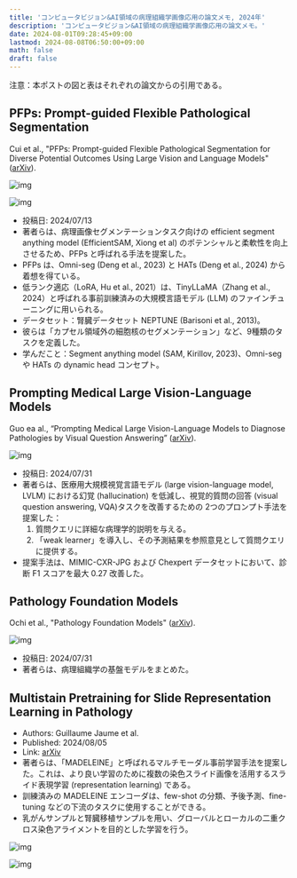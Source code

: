 ```yaml
---
title: 'コンピュータビジョン&AI領域の病理組織学画像応用の論文メモ, 2024年'
description: 'コンピュータビジョン&AI領域の病理組織学画像応用の論文メモ。'
date: 2024-08-01T09:28:45+09:00
lastmod: 2024-08-08T06:50:00+09:00
math: false
draft: false
---
```


注意：本ポストの図と表はそれぞれの論文からの引用である。

## PFPs: Prompt-guided Flexible Pathological Segmentation

Cui et al., "PFPs: Prompt-guided Flexible Pathological Segmentation for Diverse Potential Outcomes Using Large Vision and Language Models" ([arXiv](https://arxiv.org/abs/2407.09979)).

![img](https://img.tsuji.tech/pfps-arxiv2024-0.jpg)

![img](https://img.tsuji.tech/pfps-arxiv2024-1.jpg)

* 投稿日: 2024/07/13
* 著者らは、病理画像セグメンテーションタスク向けの efficient segment anything model (EfficientSAM, Xiong et al) のポテンシャルと柔軟性を向上させるため、PFPs と呼ばれる手法を提案した。
* PFPs は、Omni-seg (Deng et al., 2023) と HATs (Deng et al., 2024) から着想を得ている。
* 低ランク適応（LoRA, Hu et al., 2021）は、TinyLLaMA（Zhang et al., 2024）と呼ばれる事前訓練済みの大規模言語モデル (LLM) のファインチューニングに用いられる。
* データセット：腎臓データセット NEPTUNE (Barisoni et al., 2013)。
* 彼らは「カプセル領域外の細胞核のセグメンテーション」など、9種類のタスクを定義した。
* 学んだこと：Segment anything model (SAM, Kirillov, 2023)、Omni-seg や HATs の dynamic head コンセプト。

## Prompting Medical Large Vision-Language Models

Guo ea al., “Prompting Medical Large Vision-Language Models to Diagnose Pathologies by Visual Question Answering” ([arXiv](https://arxiv.org/abs/2407.21368)).

![img](https://img.tsuji.tech/prompting-medical-lvlm-arxiv2024-0.jpg)

* 投稿日: 2024/07/31
* 著者らは、医療用大規模視覚言語モデル (large vision-language model, LVLM) における幻覚 (hallucination) を低減し、視覚的質問の回答 (visual question answering, VQA)タスクを改善するための 2つのプロンプト手法を提案した：
    1. 質問クエリに詳細な病理学的説明を与える。
    2. 「weak learner」を導入し、その予測結果を参照意見として質問クエリに提供する。
* 提案手法は、MIMIC-CXR-JPG および Chexpert データセットにおいて、診断 F1 スコアを最大 0.27 改善した。

## Pathology Foundation Models

Ochi et al., "Pathology Foundation Models" ([arXiv](https://arxiv.org/abs/2407.21317)).

![img](https://img.tsuji.tech/pathology-foundation-models-arxiv2024-0.jpg)

* 投稿日: 2024/07/31
* 著者らは、病理組織学の基盤モデルをまとめた。

## Multistain Pretraining for Slide Representation Learning in Pathology

* Authors: Guillaume Jaume et al.
* Published: 2024/08/05
* Link: [arXiv](http://arxiv.org/abs/2408.02859)
* 著者らは、「MADELEINE」と呼ばれるマルチモーダル事前学習手法を提案した。これは、より良い学習のために複数の染色スライド画像を活用するスライド表現学習 (representation learning) である。
* 訓練済みの MADELEINE エンコーダは、few-shot の分類、予後予測、fine-tuning などの下流のタスクに使用することができる。
* 乳がんサンプルと腎臓移植サンプルを用い、グローバルとローカルの二重クロス染色アライメントを目的とした学習を行う。

![img](https://img.tsuji.tech/madeleine-arxiv2024-0.jpg)

![img](https://img.tsuji.tech/madeleine-arxiv2024-1.jpg)

